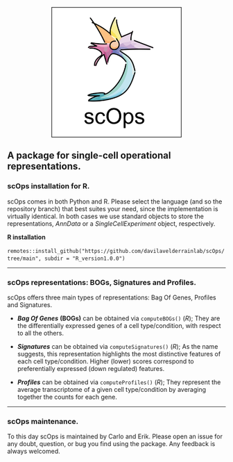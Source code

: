 <img src="../scOps.png" width="300" height="300" style="display: block; margin: auto;" />

## A package for single-cell operational representations.

### scOps installation for R.

scOps comes in both Python and R. Please select the language (and so the
repository branch) that best suites your need, since the implementation
is virtually identical. In both cases we use standard objects to store
the representations, *AnnData* or a *SingleCellExperiment* object,
respectively.

**R installation**

`remotes::install_github("https://github.com/davilavelderrainlab/scOps/tree/main", subdir = "R_version1.0.0")`

------------------------------------------------------------------------

### scOps representations: BOGs, Signatures and Profiles.

scOps offers three main types of representations: Bag Of Genes, Profiles
and Signatures.

- ***Bag Of Genes*** **(BOGs)** can be obtained via `computeBOGs()`
  (*R*); They are the differentially expressed genes of a cell
  type/condition, with respect to all the others.

- ***Signatures*** can be obtained via `computeSignatures()` (*R*); As
  the name suggests, this representation highlights the most distinctive
  features of each cell type/condition. Higher (lower) scores correspond
  to preferentially expressed (down regulated) features.

- ***Profiles*** can be obtained via `computeProfiles()` (*R*); They
  represent the average transcriptome of a given cell type/condition by
  averaging together the counts for each gene.

------------------------------------------------------------------------

### scOps maintenance.

To this day scOps is maintained by Carlo and Erik. Please open an issue
for any doubt, question, or bug you find using the package. Any feedback
is always welcomed.
